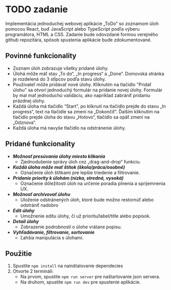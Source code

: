 # TODO zadanie

Implementácia jednoduchej webovej aplikácie „ToDo“ so zoznamom úloh pomocou React, buď JavaScript alebo TypeScript podľa výberu programátora, HTML a CSS. Zadanie bude odovzdané formou verejného github repozitára, spôsob spustenia aplikácie bude zdokumentované.

## Povinné funkcionality

- Zoznam úloh zobrazuje všetky pridané úlohy.
- Úlohá môže máť stav „To do“, „In progress“ a „Done“. Domovská stránka je rozdelená do 3 stĺpcov podľa stavu úlohy.
- Používateľ môže pridávať nové úlohy. Kliknutím na tlačidlo "Pridať úlohu" sa otvorí jednoduchý formulár na pridanie novej úlohy. Formulár by mal mať jednoduchú validáciu, ako napríklad zabrániť pridaniu prázdnej úlohy.
- Každá úloha má tlačidlo “Start”, po kliknutí na tlačidlo prejde do stavu „In progress“, text na tlačidle sa zmení na „Dokončiť“. Ďalším kliknutím na tlačidlo prejde úloha do stavu „Hotovo“, tlačidlo sa opäť zmení na „Odznova“.
- Každá úloha má navyše tlačidlo na odstránenie úlohy.

## Pridané funkcionality

- **_Možnosť presúvania úlohy miesto klikania_**
  - Zjednodušenie správy úloh cez „drag-and-drop“ funkciu.
- **_Každá úloha môže mať štítok (škola/práca/osobné)_**
  - Označenie úloh štítkami pre lepšie triedenie a filtrovanie.
- **_Pridanie priority k úlohám (nízka, stredná, vysoká)_**
  - Označenie dôležitosti úloh na určenie poradia plnenia a spríjemnenia UX.
- **_Možnosť archívovať úlohu_**
  - Uloženie odstránených úloh, ktoré bude možno restornúť alebo odstrániť nadobro
- **_Edit úlohy_**
  - Umožnenie editu úlohy, či už prioritu/label/title alebo popisok.
- **_Detail úlohy_**
  - Zobrazenie podrobností o úlohe vrátane popisu.
- **_Vyhľadávanie, filtrovanie, sortovanie_**
  - Ľahšia manipulácia s úlohami.

## Použitie

1. Spustite `npm install` na nainštalovanie dependecies
2. Otvorte 2 termináli:
   - Na prvom, spustite `npm run server` pre naštartovanie json servera.
   - Na druhom, spustite `npm run dev` pre spustenie aplikácie.
